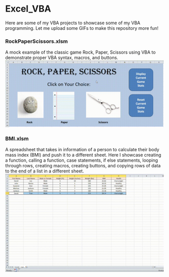 # Excel_VBA
Here are some of my VBA projects to showcase some of my VBA programming.  Let me upload some GIFs to make this repository more fun!  
  
### RockPaperScissors.xlsm  
A mock example of the classic game Rock, Paper, Scissors using VBA to demonstrate proper VBA syntax, macros, and buttons.  
![](https://github.com/david125tran/Excel_VBA/blob/main/GIFs/RPS.gif)  
  
### BMI.xlsm  
A spreadsheet that takes in information of a person to calculate their body mass index (BMI) and push it to a different sheet.  Here I showcase creating a function, calling a function, case statements, if else statements, looping through rows, creating macros, creating buttons, and copying rows of data to the end of a list in a different sheet.  
![](https://github.com/david125tran/Excel_VBA/blob/main/GIFs/BMI.gif) 
